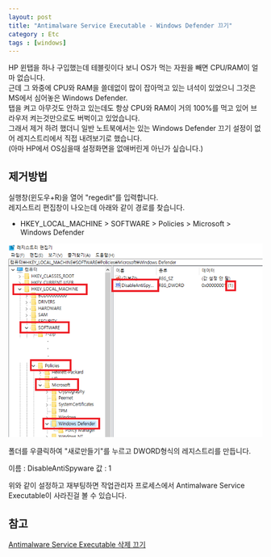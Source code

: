```yaml
---
layout: post
title: "Antimalware Service Executable - Windows Defender 끄기"
category : Etc
tags : [windows]
---
```

HP 윈탭을 하나 구입했는데 테블릿이다 보니 OS가 먹는 자원을 빼면 CPU/RAM이 얼마 없습니다.    
근데 그 와중에 CPU와 RAM을 쓸데없이 많이 잡아먹고 있는 녀석이 있었으니 그것은 MS에서 심어놓은 Windows Defender.   
탭을 켜고 아무것도 안하고 있는데도 항상 CPU와 RAM이 거의 100%를 먹고 있어 브라우저 켜는것만으로도 버벅이고 있었습니다.    
그래서 제거 하려 했더니 일반 노트북에서는 있는 Windows Defender 끄기 설정이 없어 레지스트리에서 직접 내려보기로 했습니다.     
(아마 HP에서 OS심을때 설정화면을 없애버린게 아닌가 싶습니다.)    

제거방법
----
실행창(윈도우+R)을 열어 "regedit"를 입력합니다.    
레지스트리 편집창이 나오는데 아래와 같이 경로를 찾습니다.

- HKEY_LOCAL_MACHINE > SOFTWARE > Policies > Microsoft > Windows Defender

![레지스트리편집기](/assets/img/etc/stop-antimalware-service-executable/1.png)

폴더를 우클릭하여 "새로만들기"를 누르고 DWORD형식의 레지스트리를 만듭니다.

이름 : DisableAntiSpyware
값 : 1

위와 같이 설정하고 재부팅하면 작업관리자 프로세스에서 Antimalware Service Executable이 사라진걸 볼 수 있습니다.

참고
----
[Antimalware Service Executable 삭제 끄기](http://dodnet.tistory.com/3079)
